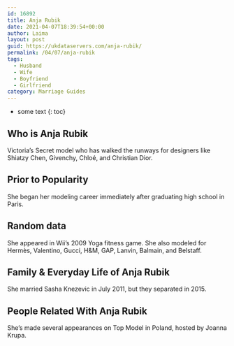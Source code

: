 ```yaml
---
id: 16892
title: Anja Rubik
date: 2021-04-07T18:39:54+00:00
author: Laima
layout: post
guid: https://ukdataservers.com/anja-rubik/
permalink: /04/07/anja-rubik
tags:
  - Husband
  - Wife
  - Boyfriend
  - Girlfriend
category: Marriage Guides
---
```


* some text
{: toc}


## Who is Anja Rubik
                  
                  
                  
Victoria&#8217;s Secret model who has walked the runways for designers like Shiatzy Chen, Givenchy, Chloé, and Christian Dior.
                  
              
            
              
            
                
                
                
## Prior to Popularity
                  
                  
                  
She began her modeling career immediately after graduating high school in Paris.
                  
              
            
              
            
                
                
                
## Random data
                  
                  
                  
She appeared in Wii&#8217;s 2009 Yoga fitness game. She also modeled for Hermès, Valentino, Gucci, H&M, GAP, Lanvin, Balmain, and Belstaff.
                  
              
            
              
            
                
                
                
## Family & Everyday Life of Anja Rubik
                  
                  
                  
She married Sasha Knezevic in July 2011, but they separated in 2015.
                  
              
            
              
            
                
                
                
## People Related With Anja Rubik
                  
                  
                  
She&#8217;s made several appearances on Top Model in Poland, hosted by Joanna Krupa.
                  
              
            
              
            
                
              
            
              
              
            
            
              
            
          
          
          